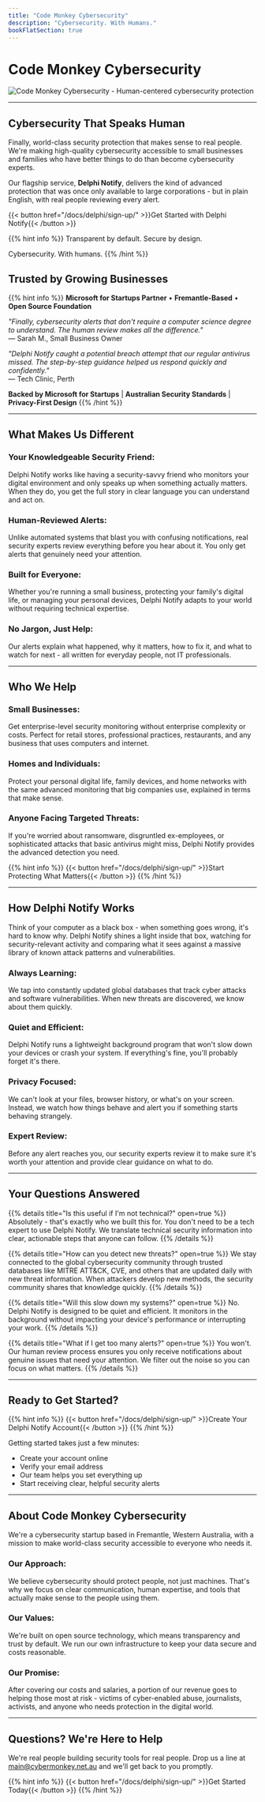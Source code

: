 ```yaml
---
title: "Code Monkey Cybersecurity"
description: "Cybersecurity. With Humans."
bookFlatSection: true
---
```


# Code Monkey Cybersecurity

![Code Monkey Cybersecurity - Human-centered cybersecurity protection](/images/cover_puppy_moni_monkey_web.jpg)

---
## Cybersecurity That Speaks Human
Finally, world-class security protection that makes sense to real people.
We're making high-quality cybersecurity accessible to small businesses and families who have better things to do than become cybersecurity experts. 

Our flagship service, **Delphi Notify**, delivers the kind of advanced protection that was once only available to large corporations - but in plain English, with real people reviewing every alert.

{{< button href="/docs/delphi/sign-up/" >}}Get Started with Delphi Notify{{< /button >}}

{{% hint info %}}
Transparent by default. Secure by design. 

Cybersecurity. With humans.
{{% /hint %}}

## **Trusted by Growing Businesses**

{{% hint info %}}
**Microsoft for Startups Partner** • **Fremantle-Based** • **Open Source Foundation**

*"Finally, cybersecurity alerts that don't require a computer science degree to understand. The human review makes all the difference."*  
— Sarah M., Small Business Owner

*"Delphi Notify caught a potential breach attempt that our regular antivirus missed. The step-by-step guidance helped us respond quickly and confidently."*  
— Tech Clinic, Perth

**Backed by Microsoft for Startups** | **Australian Security Standards** | **Privacy-First Design**
{{% /hint %}}

---
## What Makes Us Different
### Your Knowledgeable Security Friend: 
Delphi Notify works like having a security-savvy friend who monitors your digital environment and only speaks up when something actually matters. When they do, you get the full story in clear language you can understand and act on.

### Human-Reviewed Alerts: 
Unlike automated systems that blast you with confusing notifications, real security experts review everything before you hear about it. You only get alerts that genuinely need your attention.

### Built for Everyone: 
Whether you're running a small business, protecting your family's digital life, or managing your personal devices, Delphi Notify adapts to your world without requiring technical expertise.

### No Jargon, Just Help: 
Our alerts explain what happened, why it matters, how to fix it, and what to watch for next - all written for everyday people, not IT professionals.

---
## Who We Help
### Small Businesses: 
Get enterprise-level security monitoring without enterprise complexity or costs. Perfect for retail stores, professional practices, restaurants, and any business that uses computers and internet.

### Homes and Individuals: 
Protect your personal digital life, family devices, and home networks with the same advanced monitoring that big companies use, explained in terms that make sense.

### Anyone Facing Targeted Threats: 
If you're worried about ransomware, disgruntled ex-employees, or sophisticated attacks that basic antivirus might miss, Delphi Notify provides the advanced detection you need.

{{% hint info %}}
{{< button href="/docs/delphi/sign-up/" >}}Start Protecting What Matters{{< /button >}}
{{% /hint %}}

---
## How Delphi Notify Works
Think of your computer as a black box - when something goes wrong, it's hard to know why. Delphi Notify shines a light inside that box, watching for security-relevant activity and comparing what it sees against a massive library of known attack patterns and vulnerabilities.

### Always Learning: 
We tap into constantly updated global databases that track cyber attacks and software vulnerabilities. When new threats are discovered, we know about them quickly.

### Quiet and Efficient: 
Delphi Notify runs a lightweight background program that won't slow down your devices or crash your system. If everything's fine, you'll probably forget it's there.

### Privacy Focused: 
We can't look at your files, browser history, or what's on your screen. Instead, we watch how things behave and alert you if something starts behaving strangely.

### Expert Review: 
Before any alert reaches you, our security experts review it to make sure it's worth your attention and provide clear guidance on what to do.

---
## Your Questions Answered

{{% details title="Is this useful if I'm not technical?" open=true %}} 
Absolutely - that's exactly who we built this for. You don't need to be a tech expert to use Delphi Notify. We translate technical security information into clear, actionable steps that anyone can follow.
{{% /details %}}

{{% details title="How can you detect new threats?" open=true %}} 
We stay connected to the global cybersecurity community through trusted databases like MITRE ATT&CK, CVE, and others that are updated daily with new threat information. When attackers develop new methods, the security community shares that knowledge quickly.
{{% /details %}}

{{% details title="Will this slow down my systems?" open=true %}}
No. Delphi Notify is designed to be quiet and efficient. It monitors in the background without impacting your device's performance or interrupting your work.
{{% /details %}}

{{% details title="What if I get too many alerts?" open=true %}}
You won't. Our human review process ensures you only receive notifications about genuine issues that need your attention. We filter out the noise so you can focus on what matters.
{{% /details %}}

---
## Ready to Get Started?
{{% hint info %}}
{{< button href="/docs/delphi/sign-up/" >}}Create Your Delphi Notify Account{{< /button >}}
{{% /hint %}}

Getting started takes just a few minutes:
- Create your account online
- Verify your email address
- Our team helps you set everything up
- Start receiving clear, helpful security alerts

---
## About Code Monkey Cybersecurity
We're a cybersecurity startup based in Fremantle, Western Australia, with a mission to make world-class security accessible to everyone who needs it.

### Our Approach: 
We believe cybersecurity should protect people, not just machines. That's why we focus on clear communication, human expertise, and tools that actually make sense to the people using them.

### Our Values: 
We're built on open source technology, which means transparency and trust by default. We run our own infrastructure to keep your data secure and costs reasonable.

### Our Promise: 
After covering our costs and salaries, a portion of our revenue goes to helping those most at risk - victims of cyber-enabled abuse, journalists, activists, and anyone who needs protection in the digital world.

---
## Questions? We're Here to Help
We're real people building security tools for real people. Drop us a line at main@cybermonkey.net.au and we'll get back to you promptly.

{{% hint info %}}
{{< button href="/docs/delphi/sign-up/" >}}Get Started Today{{< /button >}}
{{% /hint %}}